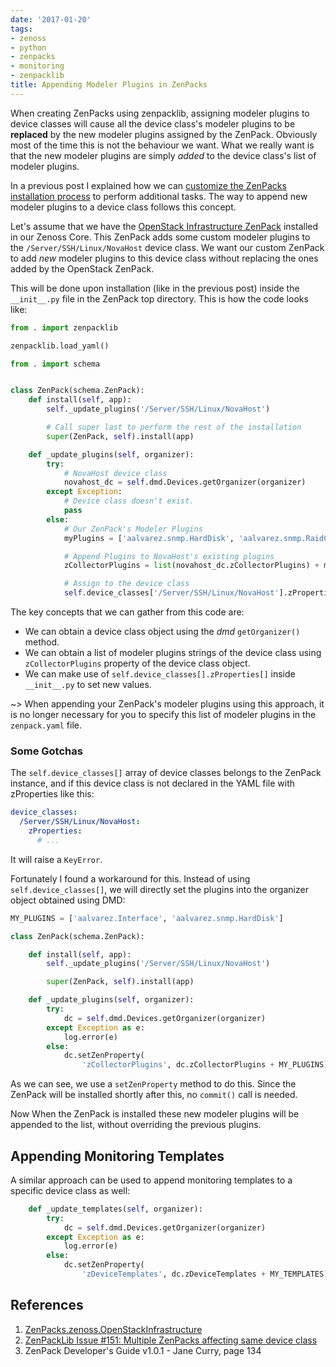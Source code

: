 ```yaml
---
date: '2017-01-20'
tags:
- zenoss
- python
- zenpacks
- monitoring
- zenpacklib
title: Appending Modeler Plugins in ZenPacks
---
```


When creating ZenPacks using zenpacklib, assigning modeler plugins to device classes will cause all the device class's modeler plugins to be **replaced** by the new modeler plugins assigned by the ZenPack. Obviously most of the time this is not the behaviour we want. What we really want is that the new modeler plugins are simply *added* to the device class's list of modeler plugins.

In a previous post I explained how we can [customize the ZenPacks installation process](/posts/customizing-the-zenpack-installation-process.html) to perform additional tasks. The way to append new modeler plugins to a device class follows this concept.

Let's assume that we have the [OpenStack Infrastructure ZenPack](http://wiki.zenoss.org/ZenPack:OpenStack_(Provider_View)) installed in our Zenoss Core. This ZenPack adds some custom modeler plugins to the `/Server/SSH/Linux/NovaHost` device class. We want our custom ZenPack to add *new* modeler plugins to this device class without replacing the ones added by the OpenStack ZenPack.

This will be done upon installation (like in the previous post) inside the `__init__.py` file in the ZenPack top directory. This is how the code looks like:

<!--more-->

```python
from . import zenpacklib

zenpacklib.load_yaml()

from . import schema


class ZenPack(schema.ZenPack):
    def install(self, app):
        self._update_plugins('/Server/SSH/Linux/NovaHost')

        # Call super last to perform the rest of the installation
        super(ZenPack, self).install(app)

    def _update_plugins(self, organizer):
        try:
            # NovaHost device class
            novahost_dc = self.dmd.Devices.getOrganizer(organizer)
        except Exception:
            # Device class doesn't exist.
            pass
        else:
            # Our ZenPack's Modeler Plugins
            myPlugins = ['aalvarez.snmp.HardDisk', 'aalvarez.snmp.RaidCard']

            # Append Plugins to NovaHost's existing plugins
            zCollectorPlugins = list(novahost_dc.zCollectorPlugins) + myPlugins

            # Assign to the device class
            self.device_classes['/Server/SSH/Linux/NovaHost'].zProperties['zCollectorPlugins'] = zCollectorPlugins

```

The key concepts that we can gather from this code are:

- We can obtain a device class object using the *dmd* `getOrganizer()` method.
- We can obtain a list of modeler plugins strings of the device class using `zCollectorPlugins` property of the device class object.
- We can make use of `self.device_classes[].zProperties[]` inside `__init__.py` to set new values.

~> When appending your ZenPack's modeler plugins using this approach, it is no longer necessary for you to specify this list of modeler plugins in the `zenpack.yaml` file.

### Some Gotchas

The `self.device_classes[]` array of device classes belongs to the ZenPack instance, and if this device class is not declared in the YAML file with zProperties like this:

```yaml
device_classes:
  /Server/SSH/Linux/NovaHost:
    zProperties:
      # ...
```

It will raise a `KeyError`.

Fortunately I found a workaround for this. Instead of using `self.device_classes[]`, we will directly set the plugins into the organizer object obtained using DMD:

```python
MY_PLUGINS = ['aalvarez.Interface', 'aalvarez.snmp.HardDisk']

class ZenPack(schema.ZenPack):

    def install(self, app):
        self._update_plugins('/Server/SSH/Linux/NovaHost')

        super(ZenPack, self).install(app)

    def _update_plugins(self, organizer):
        try:
            dc = self.dmd.Devices.getOrganizer(organizer)
        except Exception as e:
            log.error(e)
        else:
            dc.setZenProperty(
                'zCollectorPlugins', dc.zCollectorPlugins + MY_PLUGINS)

```

As we can see, we use a `setZenProperty` method to do this. Since the ZenPack will be installed shortly after this, no `commit()` call is needed.

Now When the ZenPack is installed these new modeler plugins will be appended to the list, without overriding the previous plugins.

## Appending Monitoring Templates

A similar approach can be used to append monitoring templates to a specific device class as well:

```python
    def _update_templates(self, organizer):
        try:
            dc = self.dmd.Devices.getOrganizer(organizer)
        except Exception as e:
            log.error(e)
        else:
            dc.setZenProperty(
                'zDeviceTemplates', dc.zDeviceTemplates + MY_TEMPLATES)

```

## References

1. [ZenPacks.zenoss.OpenStackInfrastructure](https://github.com/zenoss/ZenPacks.zenoss.OpenStackInfrastructure)
2. [ZenPackLib Issue #151: Multiple ZenPacks affecting same device class](https://github.com/zenoss/ZenPacks.zenoss.ZenPackLib/issues/151)
3. ZenPack Developer's Guide v1.0.1 - Jane Curry, page 134